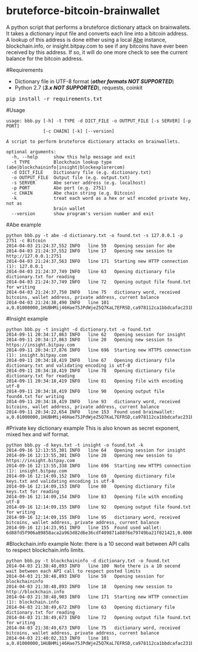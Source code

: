 bruteforce-bitcoin-brainwallet
==============================

A python script that performs a bruteforce dictionary attack on brainwallets. It takes a dictionary input file and converts each line into a bitcoin address. A lookup of this address is done either using a local [Abe](https://github.com/jtobey/bitcoin-abe)
 instance, blockchain.info, or insight.bitpay.com to see if any bitcoins have ever been received by this address. If so, it will do one more check
 to see the current balance for the bitcoin address.

#Requirements
* Dictionary file in UTF-8 format (***other formats NOT SUPPORTED***)
* Python 2.7 (***3.x NOT SUPPORTED***), requests, coinkit
<pre>
pip install -r requirements.txt
</pre>

#Usage
```
usage: bbb.py [-h] -t TYPE -d DICT_FILE -o OUTPUT_FILE [-s SERVER] [-p PORT]
              [-c CHAIN] [-k] [--version]

A script to perform bruteforce dictionary attacks on brainwallets.

optional arguments:
  -h, --help      show this help message and exit
  -t TYPE         Blockchain lookup type (abe|blockchaininfo|insight|blockexplorercom)
  -d DICT_FILE    Dictionary file (e.g. dictionary.txt)
  -o OUTPUT_FILE  Output file (e.g. output.txt)
  -s SERVER       Abe server address (e.g. localhost)
  -p PORT         Abe port (e.g. 2751)
  -c CHAIN        Abe chain string (e.g. Bitcoin)
  -k              treat each word as a hex or wif encoded private key, not as
                  brain wallet
  --version       show program's version number and exit
```

#Abe example
```
python bbb.py -t abe -d dictionary.txt -o found.txt -s 127.0.0.1 -p 2751 -c Bitcoin
2014-04-03 21:24:37,552 INFO   line 59   Opening session for abe
2014-04-03 21:24:37,552 INFO   line 17   Opening new session to http://127.0.0.1:2751
2014-04-03 21:24:37,563 INFO   line 171  Starting new HTTP connection (1): 127.0.0.1
2014-04-03 21:24:37,749 INFO   line 63   Opening dictionary file dictionary.txt for reading
2014-04-03 21:24:37,749 INFO   line 72   Opening output file found.txt for writing
2014-04-03 21:24:37,750 INFO   line 75   dictionary word, received bitcoins, wallet address, private address, current balance
2014-04-03 21:24:38,490 INFO   line 101  a,0.01000000,1HUBHMij46Hae75JPdWjeZ5Q7KaL7EFRSD,ca978112ca1bbdcafac231b39a23dc4da786eff8147c4e72b9807785afee48bb,0.00000000
```

#Insight example
```
python bbb.py -t insight -d dictionary.txt -o found.txt
2014-09-11 20:34:17,863 INFO   line 62   Opening session for insight
2014-09-11 20:34:17,863 INFO   line 20   Opening new session to https://insight.bitpay.com
2014-09-11 20:34:17,876 INFO   line 696  Starting new HTTPS connection (1): insight.bitpay.com
2014-09-11 20:34:18,419 INFO   line 67   Opening dictionary file dictionary.txt and validating encoding is utf-8
2014-09-11 20:34:18,419 INFO   line 78   Opening dictionary file dictionary.txt for reading
2014-09-11 20:34:18,419 INFO   line 81   Opening file with encoding utf-8
2014-09-11 20:34:18,419 INFO   line 90   Opening output file found4.txt for writing
2014-09-11 20:34:18,419 INFO   line 93   dictionary word, received bitcoins, wallet address, private address, current balance
2014-09-11 20:34:22,654 INFO   line 153  Found used brainwallet: a,0.01000000,1HUBHMij46Hae75JPdWjeZ5Q7KaL7EFRSD,ca978112ca1bbdcafac231b39a23dc4da786eff8147c4e72b9807785afee48bb,0.00000000

```

#Private key dictionary example
    This is also known as secret exponent, mixed hex and wif format.
```
python bbb.py -d keys.txt -t insight -o found.txt -k
2014-09-16 12:13:55,301 INFO   line 64   Opening session for insight
2014-09-16 12:13:55,301 INFO   line 20   Opening new session to https://insight.bitpay.com
2014-09-16 12:13:55,338 INFO   line 696  Starting new HTTPS connection (1): insight.bitpay.com
2014-09-16 12:14:09,152 INFO   line 69   Opening dictionary file keys.txt and validating encoding is utf-8
2014-09-16 12:14:09,153 INFO   line 80   Opening dictionary file keys.txt for reading
2014-09-16 12:14:09,154 INFO   line 83   Opening file with encoding utf-8
2014-09-16 12:14:09,155 INFO   line 92   Opening output file found.txt for writing
2014-09-16 12:14:09,155 INFO   line 95   dictionary word, received bitcoins, wallet address, private address, current balance
2014-09-16 12:14:23,951 INFO   line 155  Found used wallet: 6d88fd5f906a89858aca2a963d82d6e36cdf409871a88f6e79749ba21f021421,0.00005460,18XHQxYKXeXdiJzi5Z5XTojzeY3xHAoLCA,6d88fd5f906a89858aca2a963d82d6e36cdf409871a88f6e79749ba21f021421,0.00000000
```

#Blockchain.info example
    Note: there is a 10 second wait between API calls to respect blockchain.info limits.
```
python bbb.py -t blockchaininfo -d dictionary.txt -o found.txt
2014-04-03 21:38:48,893 INFO   line 100  Note there is a 10 second wait between each API call to respect posted limits
2014-04-03 21:38:48,893 INFO   line 59   Opening session for blockchaininfo
2014-04-03 21:38:48,893 INFO   line 18   Opening new session to http://blockchain.info
2014-04-03 21:38:48,903 INFO   line 171  Starting new HTTP connection (1): blockchain.info
2014-04-03 21:38:49,672 INFO   line 63   Opening dictionary file dictionary.txt for reading
2014-04-03 21:38:49,673 INFO   line 72   Opening output file found.txt for writing
2014-04-03 21:38:49,673 INFO   line 75   dictionary word, received bitcoins, wallet address, private address, current balance
2014-04-03 21:40:02,313 INFO   line 101  a,0.01000000,1HUBHMij46Hae75JPdWjeZ5Q7KaL7EFRSD,ca978112ca1bbdcafac231b39a23dc4da786eff8147c4e72b9807785afee48bb,0.00000000
```

```
